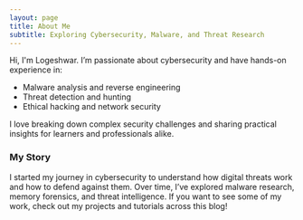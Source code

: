 ```yaml
---
layout: page
title: About Me
subtitle: Exploring Cybersecurity, Malware, and Threat Research
---
```


Hi, I'm Logeshwar. I’m passionate about cybersecurity and have hands-on experience in:

- Malware analysis and reverse engineering  
- Threat detection and hunting  
- Ethical hacking and network security  

I love breaking down complex security challenges and sharing practical insights for learners and professionals alike.

### My Story

I started my journey in cybersecurity to understand how digital threats work and how to defend against them. Over time, I’ve explored malware research, memory forensics, and threat intelligence. If you want to see some of my work, check out my projects and tutorials across this blog!
